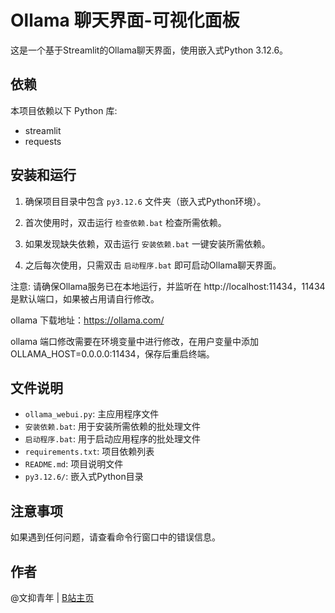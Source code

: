 # Ollama 聊天界面-可视化面板

这是一个基于Streamlit的Ollama聊天界面，使用嵌入式Python 3.12.6。

## 依赖

本项目依赖以下 Python 库:

- streamlit
- requests

## 安装和运行

1. 确保项目目录中包含 `py3.12.6` 文件夹（嵌入式Python环境）。

2. 首次使用时，双击运行 `检查依赖.bat` 检查所需依赖。

3. 如果发现缺失依赖，双击运行 `安装依赖.bat` 一键安装所需依赖。

4. 之后每次使用，只需双击 `启动程序.bat` 即可启动Ollama聊天界面。

注意: 请确保Ollama服务已在本地运行，并监听在 http://localhost:11434，11434是默认端口，如果被占用请自行修改。

ollama 下载地址：https://ollama.com/

ollama 端口修改需要在环境变量中进行修改，在用户变量中添加 OLLAMA_HOST=0.0.0.0:11434，保存后重启终端。   


## 文件说明

- `ollama_webui.py`: 主应用程序文件
- `安装依赖.bat`: 用于安装所需依赖的批处理文件
- `启动程序.bat`: 用于启动应用程序的批处理文件
- `requirements.txt`: 项目依赖列表
- `README.md`: 项目说明文件
- `py3.12.6/`: 嵌入式Python目录

## 注意事项

如果遇到任何问题，请查看命令行窗口中的错误信息。

## 作者

@文抑青年 | [B站主页](https://space.bilibili.com/259012968)
